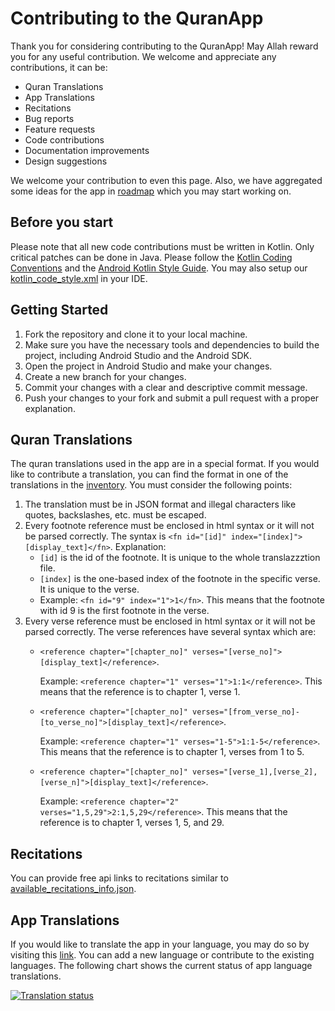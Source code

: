 # Contributing to the QuranApp

Thank you for considering contributing to the QuranApp! May Allah reward you for any useful contribution. We welcome and appreciate any contributions, it can be:

- Quran Translations
- App Translations
- Recitations
- Bug reports
- Feature requests
- Code contributions
- Documentation improvements
- Design suggestions

We welcome your contribution to even this page. Also, we have aggregated some ideas for the app in [roadmap](https://github.com/AlfaazPlus/QuranApp/wiki/Roadmap) which you may start working on.

## Before you start
Please note that all new code contributions must be written in Kotlin. Only critical patches can be done in Java. Please follow the [Kotlin Coding Conventions](https://kotlinlang.org/docs/reference/coding-conventions.html) and the [Android Kotlin Style Guide](https://developer.android.com/kotlin/style-guide). You may also setup our [kotlin_code_style.xml](/kotlin_code_style.xml) in your IDE.

## Getting Started
1. Fork the repository and clone it to your local machine. 
2. Make sure you have the necessary tools and dependencies to build the project, including Android Studio and the Android SDK. 
3. Open the project in Android Studio and make your changes.
4. Create a new branch for your changes. 
5. Commit your changes with a clear and descriptive commit message. 
6. Push your changes to your fork and submit a pull request with a proper explanation.

## Quran Translations
The quran translations used in the app are in a special format. If you would like to contribute a translation, you can find the format in one of the translations in the [inventory](/inventory/translations). You must consider the following points:
1. The translation must be in JSON format and illegal characters like quotes, backslashes, etc. must be escaped.
2. Every footnote reference must be enclosed in html syntax or it will not be parsed correctly. The syntax is `<fn id="[id]" index="[index]">[display_text]</fn>`. Explanation:
    - `[id]` is the id of the footnote. It is unique to the whole translazzztion file.
    - `[index]` is the one-based index of the footnote in the specific verse. It is unique to the verse.
    - Example: `<fn id="9" index="1">1</fn>`. This means that the footnote with id 9 is the first footnote in the verse.
3. Every verse reference must be enclosed in html syntax or it will not be parsed correctly. The verse references have several syntax which are:
    - `<reference chapter="[chapter_no]" verses="[verse_no]">[display_text]</reference>`.
    
       Example: `<reference chapter="1" verses="1">1:1</reference>`. This means that the reference is to chapter 1, verse 1.
   
    - `<reference chapter="[chapter_no]" verses="[from_verse_no]-[to_verse_no]">[display_text]</reference>`.
    
       Example: `<reference chapter="1" verses="1-5">1:1-5</reference>`. This means that the reference is to chapter 1, verses from 1 to 5.
    - `<reference chapter="[chapter_no]" verses="[verse_1],[verse_2],[verse_n]">[display_text]</reference>`.
    
       Example: `<reference chapter="2" verses="1,5,29">2:1,5,29</reference>`. This means that the reference is to chapter 1, verses 1, 5, and 29.

## Recitations
You can provide free api links to recitations similar to [available_recitations_info.json](/inventory/recitations/available_recitations_info.json).

## App Translations
If you would like to translate the app in your language, you may do so by visiting this [link](https://hosted.weblate.org/projects/QuranApp/#languages). You can add a new language or contribute to the existing languages. The following chart shows the current status of app language translations.

<a href="https://hosted.weblate.org/projects/QuranApp/#languages">
<img src="https://hosted.weblate.org/widgets/QuranApp/-/horizontal-auto.svg" alt="Translation status" />
</a>
